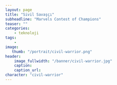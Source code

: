 ```yaml
---
layout: page
title: "Sivil Savaşçı"
subheadline: "Marvels Contest of Champions"
teaser: ""
categories:
    - teknoloji
tags:
    -
image:
   thumb: "/portrait/civil-warrior.png"
header:
    image_fullwidth: "/banner/civil-warrior.jpg"
    caption: 
    caption_url:    
character: "civil-warrior"
---
```

